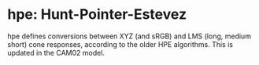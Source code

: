 # hpe: Hunt-Pointer-Estevez

hpe defines conversions between XYZ (and sRGB) and LMS (long, medium short) cone responses, according to the older HPE algorithms.  This is updated in the CAM02 model.

